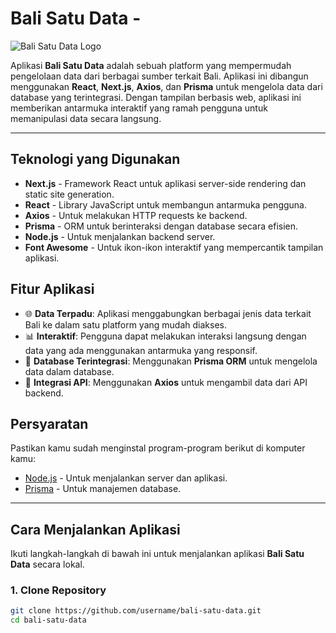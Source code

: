 # Bali Satu Data -

![Bali Satu Data Logo](https://example.com/logo.png)  <!-- Ganti dengan URL logo aplikasi kamu -->

Aplikasi **Bali Satu Data** adalah sebuah platform yang mempermudah pengelolaan data dari berbagai sumber terkait Bali. Aplikasi ini dibangun menggunakan **React**, **Next.js**, **Axios**, dan **Prisma** untuk mengelola data dari database yang terintegrasi. Dengan tampilan berbasis web, aplikasi ini memberikan antarmuka interaktif yang ramah pengguna untuk memanipulasi data secara langsung.

---

## Teknologi yang Digunakan

- **Next.js** - Framework React untuk aplikasi server-side rendering dan static site generation.
- **React** - Library JavaScript untuk membangun antarmuka pengguna.
- **Axios** - Untuk melakukan HTTP requests ke backend.
- **Prisma** - ORM untuk berinteraksi dengan database secara efisien.
- **Node.js** - Untuk menjalankan backend server.
- **Font Awesome** - Untuk ikon-ikon interaktif yang mempercantik tampilan aplikasi.

## Fitur Aplikasi

- 🌐 **Data Terpadu**: Aplikasi menggabungkan berbagai jenis data terkait Bali ke dalam satu platform yang mudah diakses.
- 📊 **Interaktif**: Pengguna dapat melakukan interaksi langsung dengan data yang ada menggunakan antarmuka yang responsif.
- 💾 **Database Terintegrasi**: Menggunakan **Prisma ORM** untuk mengelola data dalam database.
- 📡 **Integrasi API**: Menggunakan **Axios** untuk mengambil data dari API backend.

## Persyaratan

Pastikan kamu sudah menginstal program-program berikut di komputer kamu:

- [Node.js](https://nodejs.org/en/) - Untuk menjalankan server dan aplikasi.
- [Prisma](https://www.prisma.io/docs) - Untuk manajemen database.

---

## Cara Menjalankan Aplikasi

Ikuti langkah-langkah di bawah ini untuk menjalankan aplikasi **Bali Satu Data** secara lokal.

### 1. Clone Repository

```bash
git clone https://github.com/username/bali-satu-data.git
cd bali-satu-data
